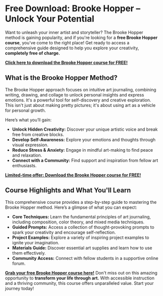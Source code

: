 # Free Download: Brooke Hopper – Unlock Your Potential

Want to unleash your inner artist and storyteller? The Brooke Hopper method is gaining popularity, and if you're looking for a **free Brooke Hopper course**, you've come to the right place! Get ready to access a comprehensive guide designed to help you explore your creativity, **completely free of charge.**

[**Click here to download the Brooke Hopper course for FREE!**](https://udemywork.com/brooke-hopper)

## What is the Brooke Hopper Method?

The Brooke Hopper approach focuses on intuitive art journaling, combining writing, drawing, and collage to unlock personal insights and express emotions. It's a powerful tool for self-discovery and creative exploration. This isn't just about making pretty pictures; it's about using art as a vehicle for personal growth.

Here’s what you’ll gain:

*   **Unlock Hidden Creativity:** Discover your unique artistic voice and break free from creative blocks.
*   **Develop Self-Awareness:** Explore your emotions and thoughts through visual expression.
*   **Reduce Stress & Anxiety:** Engage in mindful art-making to find peace and relaxation.
*   **Connect with a Community:** Find support and inspiration from fellow art enthusiasts.

[**Limited-time offer: Download the Brooke Hopper course for FREE!**](https://udemywork.com/brooke-hopper)

## Course Highlights and What You'll Learn

This comprehensive course provides a step-by-step guide to mastering the Brooke Hopper method. Here’s a glimpse of what you can expect:

*   **Core Techniques:** Learn the fundamental principles of art journaling, including composition, color theory, and mixed media techniques.
*   **Guided Prompts:** Access a collection of thought-provoking prompts to spark your creativity and encourage self-reflection.
*   **Project Examples:** Explore a variety of inspiring project examples to ignite your imagination.
*   **Materials Guide:** Discover essential art supplies and learn how to use them effectively.
*   **Community Access:** Connect with fellow students in a supportive online forum.

[**Grab your free Brooke Hopper course here!**](https://udemywork.com/brooke-hopper) Don't miss out on this amazing opportunity to **transform your life through art.** With accessible instruction and a thriving community, this course offers unparalleled value. Start your journey today!
